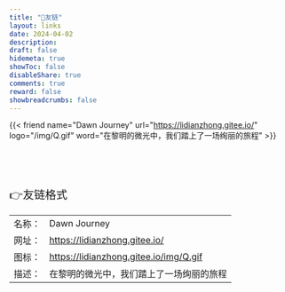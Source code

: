 ```yaml
---
title: "🤝友链"
layout: links
date: 2024-04-02
description: 
draft: false
hidemeta: true
showToc: false
disableShare: true
comments: true
reward: false
showbreadcrumbs: false
---
```


<div class="friend">

{{< friend name="Dawn Journey" url="https://lidianzhong.gitee.io/" logo="/img/Q.gif" word="在黎明的微光中，我们踏上了一场绚丽的旅程" >}}


</div>

<br/>
<br/>
<br/>
<br/>


<div style="font-size: 20px;" class="youlian">👉友链格式</div>

<div style="font-size: 16px;">


|        |                                   |
| ------ | --------------------------------- |
| 名称： | Dawn Journey                       |
| 网址： | https://lidianzhong.gitee.io/         |
| 图标： | https://lidianzhong.gitee.io/img/Q.gif |
| 描述： | 在黎明的微光中，我们踏上了一场绚丽的旅程    |

</div>

<br/>









